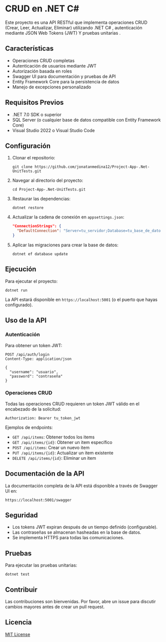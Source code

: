 # CRUD en .NET C#

Este proyecto es una API RESTful que implementa operaciones CRUD (Crear, Leer, Actualizar, Eliminar) utilizando .NET C# , autenticación mediante JSON Web Tokens (JWT) Y pruebas unitarias .

## Características

- Operaciones CRUD completas
- Autenticación de usuarios mediante JWT
- Autorización basada en roles
- Swagger UI para documentación y pruebas de API
- Entity Framework Core para la persistencia de datos
- Manejo de excepciones personalizado

## Requisitos Previos

- .NET 7.0 SDK o superior
- SQL Server (o cualquier base de datos compatible con Entity Framework Core)
- Visual Studio 2022 o Visual Studio Code

## Configuración

1. Clonar el repositorio:
   ```
   git clone https://github.com/jonatanmedina12/Project-App-.Net-UnitTests.git
   ```

2. Navegar al directorio del proyecto:
   ```
   cd Project-App-.Net-UnitTests.git
   ```

3. Restaurar las dependencias:
   ```
   dotnet restore
   ```

4. Actualizar la cadena de conexión en `appsettings.json`:
   ```json
   "ConnectionStrings": {
     "DefaultConnection": "Server=tu_servidor;Database=tu_base_de_datos;User Id=tu_usuario;Password=tu_contraseña;"
   }
   ```

5. Aplicar las migraciones para crear la base de datos:
   ```
   dotnet ef database update
   ```

## Ejecución

Para ejecutar el proyecto:

```
dotnet run
```

La API estará disponible en `https://localhost:5001` (o el puerto que hayas configurado).

## Uso de la API

### Autenticación

Para obtener un token JWT:

```http
POST /api/auth/login
Content-Type: application/json

{
  "username": "usuario",
  "password": "contraseña"
}
```

### Operaciones CRUD

Todas las operaciones CRUD requieren un token JWT válido en el encabezado de la solicitud:

```
Authorization: Bearer tu_token_jwt
```

Ejemplos de endpoints:

- `GET /api/items`: Obtener todos los items
- `GET /api/items/{id}`: Obtener un item específico
- `POST /api/items`: Crear un nuevo item
- `PUT /api/items/{id}`: Actualizar un item existente
- `DELETE /api/items/{id}`: Eliminar un item

## Documentación de la API

La documentación completa de la API está disponible a través de Swagger UI en:

```
https://localhost:5001/swagger
```

## Seguridad

- Los tokens JWT expiran después de un tiempo definido (configurable).
- Las contraseñas se almacenan hasheadas en la base de datos.
- Se implementa HTTPS para todas las comunicaciones.

## Pruebas

Para ejecutar las pruebas unitarias:

```
dotnet test
```

## Contribuir

Las contribuciones son bienvenidas. Por favor, abre un issue para discutir cambios mayores antes de crear un pull request.

## Licencia

[MIT License](https://opensource.org/licenses/MIT)
